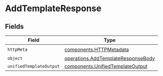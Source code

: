 # AddTemplateResponse


## Fields

| Field                                                                                    | Type                                                                                     | Required                                                                                 | Description                                                                              |
| ---------------------------------------------------------------------------------------- | ---------------------------------------------------------------------------------------- | ---------------------------------------------------------------------------------------- | ---------------------------------------------------------------------------------------- |
| `httpMeta`                                                                               | [components.HTTPMetadata](../../models/components/httpmetadata.md)                       | :heavy_check_mark:                                                                       | N/A                                                                                      |
| `object`                                                                                 | [operations.AddTemplateResponseBody](../../models/operations/addtemplateresponsebody.md) | :heavy_minus_sign:                                                                       | N/A                                                                                      |
| `unifiedTemplateOutput`                                                                  | [components.UnifiedTemplateOutput](../../models/components/unifiedtemplateoutput.md)     | :heavy_minus_sign:                                                                       | N/A                                                                                      |